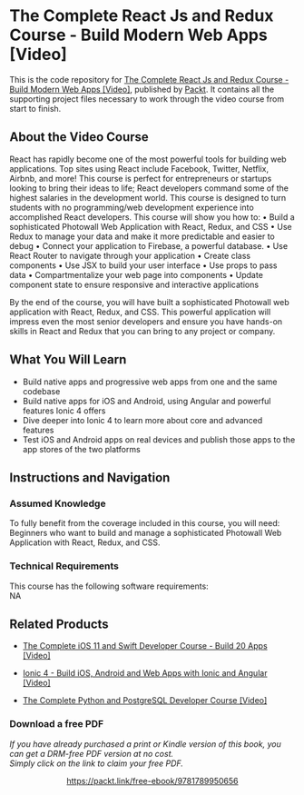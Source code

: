 # The Complete React Js and Redux Course - Build Modern Web Apps [Video]
This is the code repository for [The Complete React Js and Redux Course - Build Modern Web Apps [Video]](https://www.packtpub.com/application-development/ionic-4-build-ios-android-and-web-apps-ionic-and-angular-video?utm_source=github&utm_medium=repository&utm_campaign=9781838828943), published by [Packt](https://www.packtpub.com/?utm_source=github). It contains all the supporting project files necessary to work through the video course from start to finish.
## About the Video Course
React has rapidly become one of the most powerful tools for building web applications. Top sites using React include Facebook, Twitter, Netflix, Airbnb, and more! This course is perfect for entrepreneurs or startups looking to bring their ideas to life; React developers command some of the highest salaries in the development world. This course is designed to turn students with no programming/web development experience into accomplished React developers.
This course will show you how to:
• Build a sophisticated Photowall Web Application with React, Redux, and CSS
• Use Redux to manage your data and make it more predictable and easier to debug
• Connect your application to Firebase, a powerful database.
• Use React Router to navigate through your application
• Create class components
• Use JSX to build your user interface
• Use props to pass data
• Compartmentalize your web page into components
• Update component state to ensure responsive and interactive applications

By the end of the course, you will have built a sophisticated Photowall web application with React, Redux, and CSS. This powerful application will impress even the most senior developers and ensure you have hands-on skills in React and Redux that you can bring to any project or company.

<H2>What You Will Learn</H2>
<DIV class=book-info-will-learn-text>
<UL>
<LI>Build native apps and progressive web apps from one and the same codebase 
<LI>Build native apps for iOS and Android, using Angular and powerful features Ionic 4 offers 
<LI>Dive deeper into Ionic 4 to learn more about core and advanced features 
<LI>Test iOS and Android apps on real devices and publish those apps to the app stores of the two platforms </LI></UL></DIV>

## Instructions and Navigation
### Assumed Knowledge
To fully benefit from the coverage included in this course, you will need:<br/>
Beginners who want to build and manage a sophisticated Photowall Web Application with React, Redux, and CSS.
### Technical Requirements
This course has the following software requirements:<br/>
NA

## Related Products
* [The Complete iOS 11 and Swift Developer Course - Build 20 Apps [Video]](https://www.packtpub.com/application-development/ionic-4-build-ios-android-and-web-apps-ionic-and-angular-video?utm_source=github&utm_medium=repository&utm_campaign=9781838828943)

* [Ionic 4 - Build iOS, Android and Web Apps with Ionic and Angular [Video]](https://www.packtpub.com/application-development/ionic-4-build-ios-android-and-web-apps-ionic-and-angular-video?utm_source=github&utm_medium=repository&utm_campaign=9781838828943)

* [The Complete Python and PostgreSQL Developer Course [Video]](https://www.packtpub.com/application-development/ionic-4-build-ios-android-and-web-apps-ionic-and-angular-video?utm_source=github&utm_medium=repository&utm_campaign=9781838828943)

### Download a free PDF

 <i>If you have already purchased a print or Kindle version of this book, you can get a DRM-free PDF version at no cost.<br>Simply click on the link to claim your free PDF.</i>
<p align="center"> <a href="https://packt.link/free-ebook/9781789950656">https://packt.link/free-ebook/9781789950656 </a> </p>